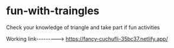 # fun-with-traingles
Check your knowledge of triangle and take part if fun activities

Working link---------> https://fancy-cuchufli-35bc37.netlify.app/